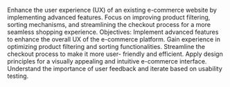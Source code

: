 Enhance the user experience (UX) of an existing e-commerce website by implementing advanced features. Focus on improving product filtering, sorting mechanisms,
and streamlining the checkout process for a more seamless shopping experience.
Objectives:
Implement advanced features to enhance the overall UX
of the e-commerce platform.
Gain experience in optimizing product filtering and
sorting functionalities.
Streamline the checkout process to make it more user-
friendly and efficient.
Apply design principles for a visually appealing and
intuitive e-commerce interface.
Understand the importance of user feedback and iterate
based on usability testing.
